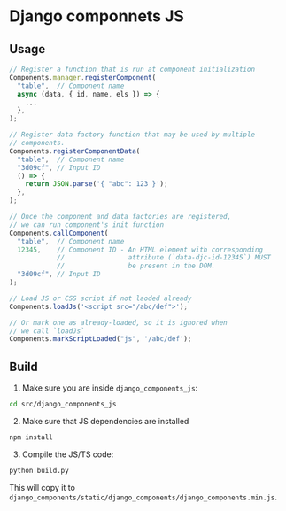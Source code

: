# Django componnets JS

## Usage

```js
// Register a function that is run at component initialization
Components.manager.registerComponent(
  "table",  // Component name
  async (data, { id, name, els }) => {
    ...
  },
);

// Register data factory function that may be used by multiple
// components.
Components.registerComponentData(
  "table",  // Component name
  "3d09cf", // Input ID
  () => {
    return JSON.parse('{ "abc": 123 }');
  },
);

// Once the component and data factories are registered,
// we can run component's init function
Components.callComponent(
  "table",  // Component name
  12345,    // Component ID - An HTML element with corresponding
            //                attribute (`data-djc-id-12345`) MUST
            //                be present in the DOM.
  "3d09cf", // Input ID
);

// Load JS or CSS script if not laoded already
Components.loadJs('<script src="/abc/def">');

// Or mark one as already-loaded, so it is ignored when
// we call `loadJs`
Components.markScriptLoaded("js", '/abc/def');
```

## Build

1. Make sure you are inside `django_components_js`:

```sh
cd src/django_components_js
```

2. Make sure that JS dependencies are installed

```sh
npm install
```

3. Compile the JS/TS code:

```sh
python build.py
```

This will copy it to `django_components/static/django_components/django_components.min.js`.
